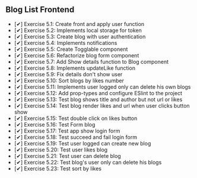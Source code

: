 ## Blog List Frontend

  - [✔] Exercise 5.1: Create front and apply user function
  - [✔] Exercise 5.2: Implements local storage for token
  - [✔] Exercise 5.3: Create blog with user authentication
  - [✔] Exercise 5.4: Implements notifications
  - [✔] Exercise 5.5: Create Togglable component
  - [✔] Exercise 5.6: Refactorize blog form component
  - [✔] Exercise 5.7: Add Show details function to Blog component
  - [✔] Exercise 5.8: Implements updateLike function
  - [✔] Exercise 5.9: Fix details don't show user
  - [✔] Exercise 5.10: Sort blogs by likes number
  - [✔] Exercise 5.11: Implements user logged only can delete his own blogs
  - [✔] Exercise 5.12: Add prop-types and configure ESlint to the project
  - [✔] Exercise 5.13: Test blog shows title and author but not url or likes
  - [✔] Exercise 5.14: Test blog render likes and url when user clicks button show
  - [✔] Exercise 5.15: Test double click on likes button
  - [✔] Exercise 5.16: Test Form blog
  - [✔] Exercise 5.17: Test app show login form
  - [✔] Exercise 5.18: Test succeed and fail login form
  - [✔] Exercise 5.19: Test user logged can create new blog
  - [✔] Exercise 5.20: Test user likes blog
  - [✔] Exercise 5.21: Test user can delete blog
  - [✔] Exercise 5.22: Test blog's user only can delete his blogs
  - [✔] Exercise 5.23: Test sort by likes
